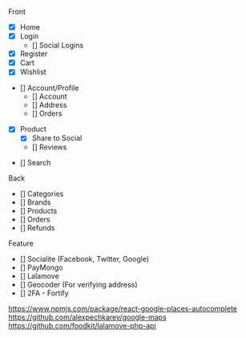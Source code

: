 Front
- [x] Home
- [x] Login
    - [] Social Logins
- [x] Register
- [x] Cart
- [x] Wishlist
- [] Account/Profile
    - [] Account
    - [] Address
    - [] Orders
- [x] Product
    - [x] Share to Social
    - [] Reviews 
- [] Search

Back
- [] Categories
- [] Brands 
- [] Products
- [] Orders
- [] Refunds

Feature
- [] Socialite (Facebook, Twitter, Google)
- [] PayMongo
- [] Lalamove
- [] Geocoder (For verifying address)
- [] 2FA - Fortify

https://www.npmjs.com/package/react-google-places-autocomplete
https://github.com/alexpechkarev/google-maps
https://github.com/foodkit/lalamove-php-api